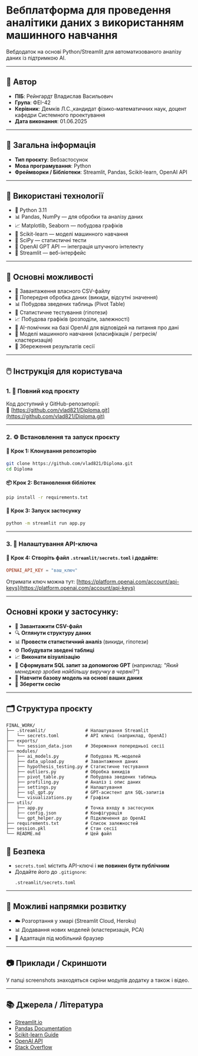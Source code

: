 ﻿
# Вебплатформа для проведення аналітики даних з використанням машинного навчання

Вебдодаток на основі Python/Streamlit для автоматизованого аналізу даних із підтримкою AI.

---

## 👤 Автор

- **ПІБ**: Рейнгардт Владислав Васильович 
- **Група**: ФЕІ-42
- **Керівник**: Демків Л.С.,кандидат фізико-математичних наук, доцент кафедри Системного проектування
- **Дата виконання**: 01.06.2025

---

## 📌 Загальна інформація

- **Тип проєкту**: Вебзастосунок
- **Мова програмування**: Python
- **Фреймворки / Бібліотеки**: Streamlit, Pandas, Scikit-learn, OpenAI API

---

## 🧰 Використані технології

- 🐍 Python 3.11
- 📊 Pandas, NumPy — для обробки та аналізу даних
- 📈 Matplotlib, Seaborn — побудова графіків
- 🤖 Scikit-learn — моделі машинного навчання
- 🧪 SciPy — статистичні тести
- 💬 OpenAI GPT API — інтеграція штучного інтелекту
- 🧵 Streamlit — веб-інтерфейс

---

## 🧠 Основні можливості

- 📁 Завантаження власного CSV-файлу
- 🧼 Попередня обробка даних (викиди, відсутні значення)
- 📊 Побудова зведених таблиць (Pivot Table)
- 🧪 Статистичне тестування (гіпотези)
- 📈 Побудова графіків (розподіли, залежності)
- 🤖 AI-помічник на базі OpenAI для відповідей на питання про дані
- 🧠 Моделі машинного навчання (класифікація / регресія/ кластеризація)
- 🧾 Збереження результатів сесії

---

## 🖱️ Інструкція для користувача

### 1. 📁 Повний код проєкту

Код доступний у GitHub-репозиторії:  
🔗 [https://github.com/vlad821/Diploma.git](https://github.com/vlad821/Diploma.git)

---

### 2. ⚙️ Встановлення та запуск проєкту

#### 🔽 Крок 1: Клонування репозиторію

```bash
git clone https://github.com/vlad821/Diploma.git
cd Diploma
```

#### 📦 Крок 2: Встановлення бібліотек

```bash
pip install -r requirements.txt
```

#### 🚀 Крок 3: Запуск застосунку

```bash
python -m streamlit run app.py
```

---

### 3. 🔐 Налаштування API-ключа

#### 📄 Крок 4: Створіть файл `.streamlit/secrets.toml` і додайте:

```toml
OPENAI_API_KEY = "ваш_ключ"
```

Отримати ключ можна тут: [https://platform.openai.com/account/api-keys](https://platform.openai.com/account/api-keys)

---

 ## Основні кроки у застосунку:
   - 🔼 **Завантажити CSV-файл**
   - 🔍 **Оглянути структуру даних**
   - 📊 **Провести статистичний аналіз** (викиди, гіпотези)
   - ⚙️ **Побудувати зведені таблиці**
   - 📈 **Виконати візуалізацію**
   - 🧠 **Сформувати SQL запит за допомогою GPT** (наприклад: *"Який менеджер зробив найбільшу виручку в червні?"*)
   - 🤖 **Навчити базову модель на основі ваших даних**
   - 💾 **Зберегти сесію**

---

## 🗂️ Структура проєкту

```
FINAL_WORK/
├── .streamlit/               # Налаштування Streamlit
│   └── secrets.toml          # API ключі (наприклад, OpenAI)
├── exports/
│   └── session_data.json     # Збереження попередньої сесії
├── modules/
│   ├── ai_models.py          # Побудова ML-моделей
│   ├── data_upload.py        # Завантаження даних
│   ├── hypothesis_testing.py # Статистичне тестування
│   ├── outliers.py           # Обробка викидів
│   ├── pivot_table.py        # Побудова зведених таблиць
│   ├── profiling.py          # Аналіз і опис даних
│   ├── settings.py           # Налаштування
│   ├── sql_gpt.py            # GPT-асистент для SQL-запитів
│   └── visualizations.py     # Графіки
├── utils/
│   ├── app.py                # Точка входу в застосунок
│   ├── config.json           # Конфігурація
│   └── gpt_helper.py         # Підключення до OpenAI
├── requirements.txt          # Список залежностей
├── session.pkl               # Стан сесії
└── README.md                 # Цей файл
```

## 🔐 Безпека

- `secrets.toml` містить API-ключі і **не повинен бути публічним**
- Додайте його до `.gitignore`:
  ```
  .streamlit/secrets.toml
  ```

---

## 🚀 Можливі напрямки розвитку

- ☁️ Розгортання у хмарі (Streamlit Cloud, Heroku)
- 📊 Додавання нових моделей (кластеризація, PCA)
- 📱 Адаптація під мобільний браузер

---

## 📷 Приклади / Скриншоти

У папці screenshots знаходяться скріни модулів додатку а також і відео.

---

## 📚 Джерела / Література

- [Streamlit.io](https://streamlit.io/)
- [Pandas Documentation](https://pandas.pydata.org/)
- [Scikit-learn Guide](https://scikit-learn.org/)
- [OpenAI API](https://platform.openai.com/)
- [Stack Overflow](https://stackoverflow.com/)
